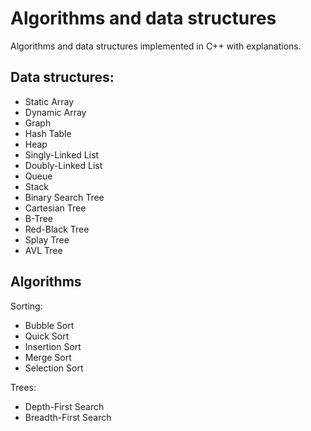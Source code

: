 # Algorithms and data structures
Algorithms and data structures implemented in C++ with explanations.

## Data structures:
* Static Array
* Dynamic Array
* Graph
* Hash Table
* Heap
* Singly-Linked List
* Doubly-Linked List
* Queue
* Stack
* Binary Search Tree
* Cartesian Tree
* B-Tree
* Red-Black Tree
* Splay Tree
* AVL Tree


## Algorithms

Sorting:
* Bubble Sort
* Quick Sort
* Insertion Sort
* Merge Sort
* Selection Sort

Trees:
* Depth-First Search
* Breadth-First Search
